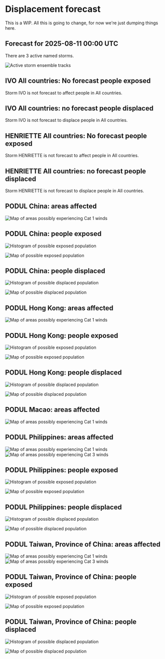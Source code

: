 # Displacement forecast

This is a WIP. All this is going to change, for now we're just dumping things here.
## Forecast for 2025-08-11 00:00 UTC

There are 3 active named storms.

![Active storm ensemble tracks](ECMWF_TC_tracks_20250811000000.png)

## IVO All countries: No forecast people exposed

Storm IVO is not forecast to affect people in All countries.

## IVO All countries: no forecast people displaced

Storm IVO is not forecast to displace people in All countries.

## HENRIETTE All countries: No forecast people exposed

Storm HENRIETTE is not forecast to affect people in All countries.

## HENRIETTE All countries: no forecast people displaced

Storm HENRIETTE is not forecast to displace people in All countries.

## PODUL China: areas affected

![Map of areas possibly experiencing Cat 1 winds](impact-map_TC_ECMWF_ens_PODUL_2025-08-11_00UTC_CHN_cat1.png)
## PODUL China: people exposed

![Histogram of possible exposed population](impact-histogram_TC_ECMWF_ens_PODUL_2025-08-11_00UTC_CHN_exposed.png)

![Map of possible exposed population](impact-map_TC_ECMWF_ens_PODUL_2025-08-11_00UTC_CHN_exposed.png)

## PODUL China: people displaced

![Histogram of possible displaced population](impact-histogram_TC_ECMWF_ens_PODUL_2025-08-11_00UTC_CHN_displaced.png)

![Map of possible displaced population](impact-map_TC_ECMWF_ens_PODUL_2025-08-11_00UTC_CHN_displaced.png)

## PODUL Hong Kong: areas affected

![Map of areas possibly experiencing Cat 1 winds](impact-map_TC_ECMWF_ens_PODUL_2025-08-11_00UTC_HKG_cat1.png)
## PODUL Hong Kong: people exposed

![Histogram of possible exposed population](impact-histogram_TC_ECMWF_ens_PODUL_2025-08-11_00UTC_HKG_exposed.png)

![Map of possible exposed population](impact-map_TC_ECMWF_ens_PODUL_2025-08-11_00UTC_HKG_exposed.png)

## PODUL Hong Kong: people displaced

![Histogram of possible displaced population](impact-histogram_TC_ECMWF_ens_PODUL_2025-08-11_00UTC_HKG_displaced.png)

![Map of possible displaced population](impact-map_TC_ECMWF_ens_PODUL_2025-08-11_00UTC_HKG_displaced.png)

## PODUL Macao: areas affected

![Map of areas possibly experiencing Cat 1 winds](impact-map_TC_ECMWF_ens_PODUL_2025-08-11_00UTC_MAC_cat1.png)
## PODUL Philippines: areas affected

![Map of areas possibly experiencing Cat 1 winds](impact-map_TC_ECMWF_ens_PODUL_2025-08-11_00UTC_PHL_cat1.png)
![Map of areas possibly experiencing Cat 3 winds](impact-map_TC_ECMWF_ens_PODUL_2025-08-11_00UTC_PHL_cat3.png)


## PODUL Philippines: people exposed

![Histogram of possible exposed population](impact-histogram_TC_ECMWF_ens_PODUL_2025-08-11_00UTC_PHL_exposed.png)

![Map of possible exposed population](impact-map_TC_ECMWF_ens_PODUL_2025-08-11_00UTC_PHL_exposed.png)

## PODUL Philippines: people displaced

![Histogram of possible displaced population](impact-histogram_TC_ECMWF_ens_PODUL_2025-08-11_00UTC_PHL_displaced.png)

![Map of possible displaced population](impact-map_TC_ECMWF_ens_PODUL_2025-08-11_00UTC_PHL_displaced.png)

## PODUL Taiwan, Province of China: areas affected

![Map of areas possibly experiencing Cat 1 winds](impact-map_TC_ECMWF_ens_PODUL_2025-08-11_00UTC_TWN_cat1.png)
![Map of areas possibly experiencing Cat 3 winds](impact-map_TC_ECMWF_ens_PODUL_2025-08-11_00UTC_TWN_cat3.png)


## PODUL Taiwan, Province of China: people exposed

![Histogram of possible exposed population](impact-histogram_TC_ECMWF_ens_PODUL_2025-08-11_00UTC_TWN_exposed.png)

![Map of possible exposed population](impact-map_TC_ECMWF_ens_PODUL_2025-08-11_00UTC_TWN_exposed.png)

## PODUL Taiwan, Province of China: people displaced

![Histogram of possible displaced population](impact-histogram_TC_ECMWF_ens_PODUL_2025-08-11_00UTC_TWN_displaced.png)

![Map of possible displaced population](impact-map_TC_ECMWF_ens_PODUL_2025-08-11_00UTC_TWN_displaced.png)

